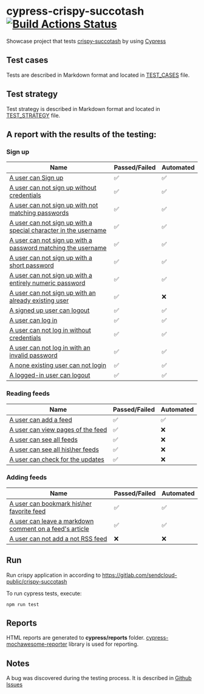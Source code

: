# cypress-crispy-succotash [![Build Actions Status](https://github.com/diboris/crispy-succotash-cypress/actions/workflows/actions.yml/badge.svg)](https://github.com/diboris/crispy-succotash-cypress/actions)

Showcase project that tests [crispy-succotash](https://gitlab.com/sendcloud-public/crispy-succotash) by using [Cypress](https://www.cypress.io/)

## Test cases

Tests are described in Markdown format and located in [TEST_CASES](TEST_CASES.md) file.

## Test strategy

Test strategy is described in Markdown format and located in [TEST_STRATEGY](TEST_STRATEGY.md) file.

## A report with the results of the testing:

### Sign up

| Name                      | Passed/Failed      | Automated          |
|------------------|--------------------|--------------------|
| [A user can Sign up](TEST_CASES.md#id-01) | :white_check_mark: | :white_check_mark: |
| [A user can not sign up without credentials](TEST_CASES.md#id-02)  | :white_check_mark: | :white_check_mark: |
| [A user can not sign up with not matching passwords](TEST_CASES.md#id-03)| :white_check_mark: | :white_check_mark: |
| [A user can not sign up with a special character in the username](TEST_CASES.md#id-04)| :white_check_mark: | :white_check_mark: |
| [A user can not sign up with a password matching the username](TEST_CASES.md#id-05)| :white_check_mark: | :white_check_mark: |
| [A user can not sign up with a short password ](TEST_CASES.md#id-06) | :white_check_mark: | :white_check_mark: |
| [A user can not sign up with a entirely numeric password](TEST_CASES.md#id-07)| :white_check_mark: | :white_check_mark: |
| [A user can not sign up with an already existing user](TEST_CASES.md#id-08) | :white_check_mark: | :x:                |
| [A signed up user can logout](TEST_CASES.md#id-09)| :white_check_mark:  | :white_check_mark:           |
| [A user can log in](TEST_CASES.md#id-10)| :white_check_mark: |    :white_check_mark:                |
| [A user can not log in without credentials](TEST_CASES.md#id-11) | :white_check_mark: | :white_check_mark:          |
| [A user can not log in with an invalid password](TEST_CASES.md#id-12)   | :white_check_mark:                | :white_check_mark:         |
| [A none existing user can not login](TEST_CASES.md#id-13)     | :white_check_mark: |      :white_check_mark:              |
| [A logged-in user can logout](TEST_CASES.md#id-14) | :white_check_mark: |     :white_check_mark:              |

### Reading feeds

| Name                                                     | Passed/Failed      | Automated          |
|----------------------------------------------------------|--------------------|--------------------|
| [A user can add a feed](TEST_CASES.md#id-15)             | :white_check_mark:                | :white_check_mark: |
| [A user can view pages of the feed](TEST_CASES.md#id-16) | :white_check_mark:                | :x:                |
| [A user can see all feeds](TEST_CASES.md#id-17)          | :white_check_mark:                | :x:                |
| [A user can see all his\her feeds](TEST_CASES.md#id-18)  | :white_check_mark: | :x:                |
| [A user can check for the updates](TEST_CASES.md#id-19)  | :white_check_mark: | :x:                |

### Adding feeds

| Name                                                                           | Passed/Failed      | Automated          |
|--------------------------------------------------------------------------------|--------------------|--------------------|
| [A user can bookmark his\her favorite feed](TEST_CASES.md#id-20)               | :white_check_mark: | :white_check_mark: |
| [A user can leave a markdown comment on a feed's article](TEST_CASES.md#id-21) | :white_check_mark: | :white_check_mark: |
| [A user can not add a not RSS feed](TEST_CASES.md#id-22)                       | :x:                | :x:                |

## Run

Run crispy application in according to https://gitlab.com/sendcloud-public/crispy-succotash

To run cypress tests, execute:

```shell
npm run test
```

## Reports

HTML reports are generated to **cypress/reports** folder.
[cypress-mochawesome-reporter](https://github.com/LironEr/cypress-mochawesome-reporter) library is used for reporting.

## Notes

A bug was discovered during the testing process. It is described in [Github Issues](https://github.com/diboris/crispy-succotash-cypress/issues)
